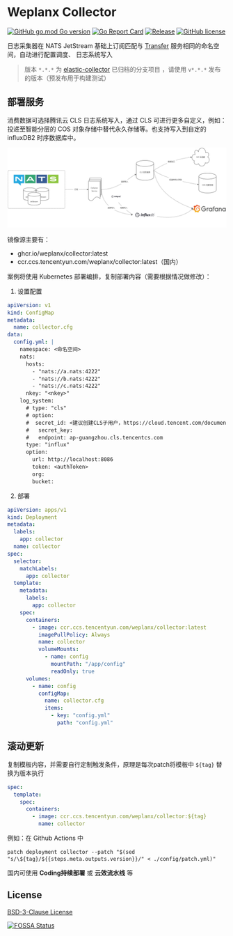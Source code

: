 # Weplanx Collector

[![GitHub go.mod Go version](https://img.shields.io/github/go-mod/go-version/weplanx/collector?style=flat-square)](https://github.com/weplanx/collector)
[![Go Report Card](https://goreportcard.com/badge/github.com/weplanx/collector?style=flat-square)](https://goreportcard.com/report/github.com/weplanx/collector)
[![Release](https://img.shields.io/github/v/release/weplanx/collector.svg?style=flat-square)](https://github.com/weplanx/collector)
[![GitHub license](https://img.shields.io/github/license/weplanx/collector?style=flat-square)](https://raw.githubusercontent.com/weplanx/collector/main/LICENSE)

日志采集器在 NATS JetStream 基础上订阅匹配与 [Transfer](https://github.com/weplanx/transfer) 服务相同的命名空间，自动进行配置调度、 日志系统写入

> 版本 `*.*.*` 为 [elastic-collector](https://github.com/weplanx/log-collector/tree/elastic-collector) 已归档的分支项目
> ，请使用 `v*.*.*` 发布的版本（预发布用于构建测试）

## 部署服务

消费数据可选择腾讯云 CLS 日志系统写入，通过 CLS 可进行更多自定义，例如：投递至智能分层的 COS 对象存储中替代永久存储等。也支持写入到自定的 influxDB2 时序数据库中。

![Collector](./topology.png)

镜像源主要有：

- ghcr.io/weplanx/collector:latest
- ccr.ccs.tencentyun.com/weplanx/collector:latest（国内）

案例将使用 Kubernetes 部署编排，复制部署内容（需要根据情况做修改）：

1. 设置配置

```yaml
apiVersion: v1
kind: ConfigMap
metadata:
  name: collector.cfg
data:
  config.yml: |
    namespace: <命名空间>
    nats:
      hosts:
        - "nats://a.nats:4222"
        - "nats://b.nats:4222"
        - "nats://c.nats:4222"
      nkey: "<nkey>"
    log_system:
      # type: "cls"
      # option:
      #  secret_id: <建议创建CLS子用户，https://cloud.tencent.com/document/product/598/13674>
      #   secret_key: 
      #   endpoint: ap-guangzhou.cls.tencentcs.com
      type: "influx"
      option:
        url: http://localhost:8086
        token: <authToken>
        org: 
        bucket: 
```

2. 部署

```yaml
apiVersion: apps/v1
kind: Deployment
metadata:
  labels:
    app: collector
  name: collector
spec:
  selector:
    matchLabels:
      app: collector
  template:
    metadata:
      labels:
        app: collector
    spec:
      containers:
        - image: ccr.ccs.tencentyun.com/weplanx/collector:latest
          imagePullPolicy: Always
          name: collector
          volumeMounts:
            - name: config
              mountPath: "/app/config"
              readOnly: true
      volumes:
        - name: config
          configMap:
            name: collector.cfg
            items:
              - key: "config.yml"
                path: "config.yml"
```

## 滚动更新

复制模板内容，并需要自行定制触发条件，原理是每次patch将模板中 `${tag}` 替换为版本执行

```yml
spec:
  template:
    spec:
      containers:
        - image: ccr.ccs.tencentyun.com/weplanx/collector:${tag}
          name: collector
```

例如：在 Github Actions 中

```shell
patch deployment collector --patch "$(sed "s/\${tag}/${{steps.meta.outputs.version}}/" < ./config/patch.yml)"
```

国内可使用 **Coding持续部署** 或 **云效流水线** 等

## License

[BSD-3-Clause License](https://github.com/weplanx/collector/blob/main/LICENSE)

[![FOSSA Status](https://app.fossa.com/api/projects/git%2Bgithub.com%2Fweplanx%2Fcollector.svg?type=large)](https://app.fossa.com/projects/git%2Bgithub.com%2Fweplanx%2Fcollector?ref=badge_large)